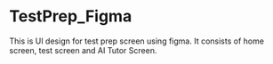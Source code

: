 # TestPrep_Figma

This is UI design for test prep screen using figma. It consists of home screen, test screen and AI Tutor Screen.
